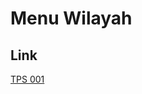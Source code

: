 # Menu Wilayah

## Link

[TPS 001](https://github.com/gigit-pemilu/pemilu-2024-74-sulawesi-tenggara/tree/main/pileg-dpr/hitung-suara/sub/74-sulawesi-tenggara/sub/09-konawe-utara/sub/08-oheo/sub/2001-laronaha/sub/001-tps)

